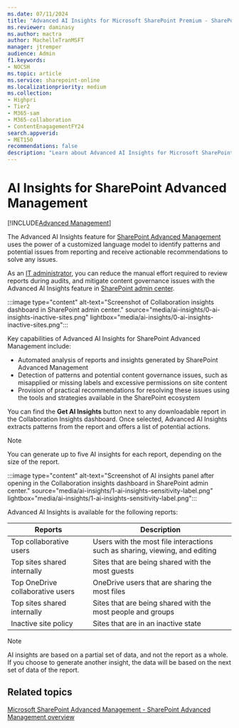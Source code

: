 ```yaml
---
ms.date: 07/11/2024
title: "Advanced AI Insights for Microsoft SharePoint Premium - SharePoint Advanced Management"
ms.reviewer: daminasy
ms.author: mactra
author: MachelleTranMSFT
manager: jtremper
audience: Admin
f1.keywords:
- NOCSH
ms.topic: article
ms.service: sharepoint-online
ms.localizationpriority: medium
ms.collection:
- Highpri
- Tier2
- M365-sam
- M365-collaboration
- ContentEnagagementFY24
search.appverid:
- MET150
recommendations: false
description: "Learn about Advanced AI Insights for Microsoft SharePoint Premium - SharePoint Advanced Management and how you can use it in your organization."
---
```


# AI Insights for SharePoint Advanced Management

[!INCLUDE[Advanced Management](includes/advanced-management.md)]

The Advanced AI Insights feature for [SharePoint Advanced Management](advanced-management.md) uses the power of a customized language model to identify patterns and potential issues from reporting and receive actionable recommendations to solve any issues.

As an [IT administrator](/microsoft-365/admin/add-users/about-admin-roles), you can reduce the manual effort required to review reports during audits, and mitigate content governance issues with the Advanced AI Insights feature in [SharePoint admin center](https://go.microsoft.com/fwlink/?linkid=2185219).

 :::image type="content" alt-text="Screenshot of Collaboration insights dashboard in SharePoint admin center." source="media/ai-insights/0-ai-insights-inactive-sites.png" lightbox="media/ai-insights/0-ai-insights-inactive-sites.png":::

Key capabilities of Advanced AI Insights for SharePoint Advanced Management include:

- Automated analysis of reports and insights generated by SharePoint Advanced Management
- Detection of patterns and potential content governance issues, such as misapplied or missing labels and excessive permissions on site content
- Provision of practical recommendations for resolving these issues using the tools and strategies available in the SharePoint ecosystem

You can find the **Get AI Insights** button next to any downloadable report in the Collaboration Insights dashboard. Once selected, Advanced AI Insights extracts patterns from the report and offers a list of potential actions.

> [!NOTE]
> You can generate up to five AI insights for each report, depending on the size of the report.

 :::image type="content" alt-text="Screenshot of AI insights panel after opening in the Collaboration insights dashboard in SharePoint admin center." source="media/ai-insights/1-ai-insights-sensitivity-label.png" lightbox="media/ai-insights/1-ai-insights-sensitivity-label.png":::

Advanced AI Insights is available for the following reports:

|Reports | Description |
|-----|-----|
|Top collaborative users | Users with the most file interactions such as sharing, viewing, and editing|
|Top sites shared internally | Sites that are being shared with the most guests|
|Top OneDrive collaborative users | OneDrive users that are sharing the most files|
|Top sites shared internally | Sites that are being shared with the most people and groups|
|Inactive site policy| Sites that are in an inactive state|

> [!NOTE]
> AI insights are based on a partial set of data, and not the report as a whole. If you choose to generate another insight, the data will be based on the next set of data of the report.

## Related topics

[Microsoft SharePoint Advanced Management - SharePoint Advanced Management overview](advanced-management.md)
